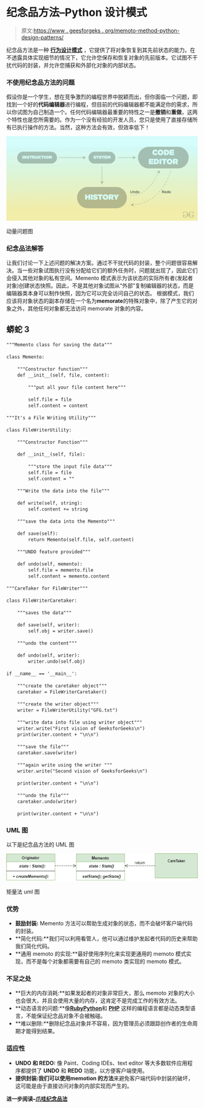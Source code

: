 # 纪念品方法–Python 设计模式

> 原文:[https://www . geesforgeks . org/memoto-method-python-design-patterns/](https://www.geeksforgeeks.org/memento-method-python-design-patterns/)

纪念品方法是一种 [**行为设计模式**](https://www.geeksforgeeks.org/design-patterns-set-1-introduction/) ，它提供了将对象恢复到其先前状态的能力。在不透露具体实现细节的情况下，它允许您保存和恢复对象的先前版本。它试图不干扰代码的封装，并允许您捕获和外部化对象的内部状态。

### 不使用纪念品方法的问题

假设你是一个学生，想在竞争激烈的编程世界中脱颖而出，但你面临一个问题，即找到一个好的**代码编辑器**进行编程，但目前的代码编辑器都不能满足你的需求，所以你试图为自己制造一个。任何代码编辑器最重要的特性之一是**撤销**和**重做**，这两个特性也是您所需要的。作为一个没有经验的开发人员，您只是使用了直接存储所有已执行操作的方法。当然，这种方法会有效，但效率低下！

![Memento-Problem-diagram](img/16fc917610857df3b58d6db41c4faf14.png)

动量问题图

### 纪念品法解答

让我们讨论一下上述问题的解决方案。通过不干扰代码的封装，整个问题很容易解决。当一些对象试图执行没有分配给它们的额外任务时，问题就出现了，因此它们会侵入其他对象的私有空间。Memento 模式表示为该状态的实际所有者(发起者对象)创建状态快照。因此，不是其他对象试图从“外部”复制编辑器的状态，而是编辑器类本身可以制作快照，因为它可以完全访问自己的状态。
根据模式，我们应该将对象状态的副本存储在一个名为**memorate**的特殊对象中，除了产生它的对象之外，其他任何对象都无法访问 memorate 对象的内容。

## 蟒蛇 3

```
"""Memento class for saving the data"""

class Memento:

    """Constructor function"""
    def __init__(self, file, content):

        """put all your file content here"""

        self.file = file
        self.content = content

"""It's a File Writing Utility"""

class FileWriterUtility:

    """Constructor Function"""

    def __init__(self, file):

        """store the input file data"""
        self.file = file
        self.content = ""

    """Write the data into the file"""

    def write(self, string):
        self.content += string

    """save the data into the Memento"""

    def save(self):
        return Memento(self.file, self.content)

    """UNDO feature provided"""

    def undo(self, memento):
        self.file = memento.file
        self.content = memento.content

"""CareTaker for FileWriter"""

class FileWriterCaretaker:

    """saves the data"""

    def save(self, writer):
        self.obj = writer.save()

    """undo the content"""

    def undo(self, writer):
        writer.undo(self.obj)

if __name__ == '__main__':

    """create the caretaker object"""
    caretaker = FileWriterCaretaker()

    """create the writer object"""
    writer = FileWriterUtility("GFG.txt")

    """write data into file using writer object"""
    writer.write("First vision of GeeksforGeeks\n")
    print(writer.content + "\n\n")

    """save the file"""
    caretaker.save(writer)

    """again write using the writer """
    writer.write("Second vision of GeeksforGeeks\n")

    print(writer.content + "\n\n")

    """undo the file"""
    caretaker.undo(writer)

    print(writer.content + "\n\n")
```

### UML 图

以下是纪念品方法的 UML 图

![Memento-method-UML-Diagram](img/cefc456656c5b77b169d99a4a80011be.png)

矩量法 uml 图

### 优势

*   **鼓励封装:** Memento 方法可以帮助生成对象的状态，而不会破坏客户端代码的封装。
*   **简化代码:**我们可以利用看管人，他可以通过维护发起者代码的历史来帮助我们简化代码。
*   **通用 memoto 的实现:**最好使用序列化来实现更通用的 memoto 模式实现，而不是每个对象都需要有自己的 memoto 类实现的 memoto 模式。

### 不足之处

*   **巨大的内存消耗:**如果发起者的对象非常巨大，那么 memoto 对象的大小也会很大，并且会使用大量的内存，这肯定不是完成工作的有效方法。
*   **动态语言的问题:**像[**Ruby**](https://www.geeksforgeeks.org/ruby-programming-language/)[**Python**](https://www.geeksforgeeks.org/python-programming-language/)和 [**PHP**](https://www.geeksforgeeks.org/php/) 这样的编程语言都是动态类型语言，不能保证纪念品对象不会被触碰。
*   **难以删除:**删除纪念品对象并不容易，因为管理员必须跟踪创作者的生命周期才能得到结果。

### 适应性

*   **UNDO 和 REDO:** 像 Paint、Coding IDEs、text editor 等大多数软件应用程序都提供了 **UNDO** 和 **REDO** 功能，以方便客户端使用。
*   **提供封装:**我们可以使用**memotion 的方法**来避免客户端代码中封装的破坏，这可能是由于直接访问对象的内部实现而产生的。

**进一步阅读–**[**爪哇纪念品法**](https://www.geeksforgeeks.org/memento-design-pattern/)